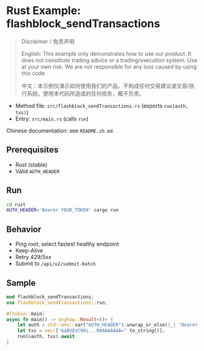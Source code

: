 # Rust Example: flashblock_sendTransactions

> Disclaimer / 免责声明
>
> English: This example only demonstrates how to use our product. It does not constitute trading advice or a trading/execution system. Use at your own risk. We are not responsible for any loss caused by using this code.
>
> 中文：本示例仅演示如何使用我们的产品，不构成任何交易建议或交易/执行系统。使用本代码所造成的任何损失，概不负责。

- Method file: `src/flashblock_sendTransactions.rs` (exports `run(auth, txs)`)
- Entry: `src/main.rs` (calls `run`)

Chinese documentation: see `README.zh.md`.

## Prerequisites
- Rust (stable)
- Valid `AUTH_HEADER`

## Run
```bash
cd rust
AUTH_HEADER='Bearer YOUR_TOKEN' cargo run
```

## Behavior
- Ping root, select fastest healthy endpoint
- Keep-Alive
- Retry 429/5xx
- Submit to `/api/v2/submit-batch`

## Sample
```rust
mod flashblock_sendTransactions;
use flashblock_sendTransactions::run;

#[tokio::main]
async fn main() -> anyhow::Result<()> {
    let auth = std::env::var("AUTH_HEADER").unwrap_or_else(|_| "Bearer YOUR_TOKEN".to_string());
    let txs = vec!["AaBU8zC90i...MAAAAAAAA=".to_string()];
    run(&auth, txs).await
}
```
